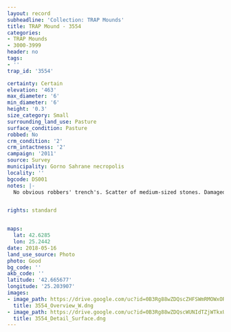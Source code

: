 ```yaml
---
layout: record
subheadline: 'Collection: TRAP Mounds'
title: TRAP Mound - 3554
categories:
- TRAP Mounds
- 3000-3999
header: no
tags:
- ''
trap_id: '3554'

certainty: Certain
elevation: '463'
max_diameter: '6'
min_diameter: '6'
height: '0.3'
size_category: Small
surrounding_land_use: Pasture
surface_condition: Pasture
robbed: No
crm_condition: '2'
crm_intactness: '2'
campaign: '2011'
source: Survey
municipality: Gorno Sahrane necropolis
locality: ''
bgcode: DS001
notes: |-
  No obvious robbers' trench's. Scatter of medium-sized stones. Damaged by agricultural activity. Built on partial slope, west side higher than east.


rights: standard


maps:
  lat: 42.6285
  lon: 25.2442
date: 2018-05-16
land_use_source: Photo
photo: Good
bg_code: ''
akb_code: ''
latitude: '42.665677'
longitude: '25.203907'
images:
- image_path: https://drive.google.com/uc?id=0B3Rg88wZDQscZHFSWmRMOWxOR0U
  title: 3554_Overview_W.dng
- image_path: https://drive.google.com/uc?id=0B3Rg88wZDQscWUNIdTZjWTkxUTA
  title: 3554_Detail_Surface.dng
---
```

